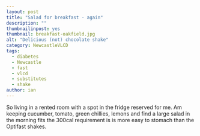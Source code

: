 ```yaml
---
layout: post
title: "Salad for breakfast - again"
description: ""
thumbnailinpost: yes
thumbnail: breakfast-oakfield.jpg
alt: "Delicious (not) chocolate shake"
category: NewcastleVLCD
tags:
  - diabetes
  - Newcastle
  - fast
  - vlcd
  - substitutes
  - shake
author: ian
---
```


So living in a rented room with a spot in the fridge reserved for me. Am keeping cucumber, tomato, green chillies, lemons and find a large salad in the morning fits the 300cal requirement is is more easy to stomach than the Optifast shakes.

